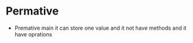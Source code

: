 # Permative 

 - Premative main it can store one value and it not have methods and it have oprations 